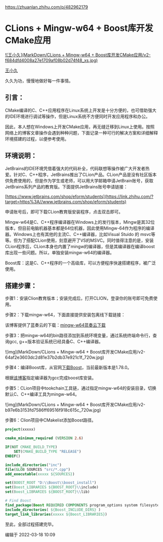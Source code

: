 https://zhuanlan.zhihu.com/p/482962179

# CLions + Mingw-w64 + Boost库开发CMake应用

[![王小久](MarkDown/CLions + Mingw-w64 + Boost库开发CMake应用/v2-f684dfd4008a27e1709af08b02d74f48_xs.jpg)](https://www.zhihu.com/people/tian-sheng-wo-cai-bi-you-yong-72-93)

[王小久](https://www.zhihu.com/people/tian-sheng-wo-cai-bi-you-yong-72-93)

久久为功，慢慢地做好每一件事情。

## 引言：

CMake编译的C、C++应用程序在Linux系统上开发是十分方便的，也可借助强大的IDE环境进行调试等操作，但是Linux系统不方便同时开发应用程序和办公。

因此，本人想在Windows上开发CMake应用，再无缝迁移到Linux上使用。按照网络上的博客文章操作会遇到种种问题，下面记录一种可行的解决方案和详细解释环境搭建的过程，以便参考使用。

## 环境说明：

JetBrains的IDE环境凭借着强大的代码补全，代码联想等操作被广大开发者热爱。针对C、C++程序，JetBrains推出了CLion产品。CLion产品是没有社区版本供免费使用的，但是作为学生或老师，可以用大学邮箱申请JetBrain账号，获取JetBrains系列产品的教育版。下面提供JetBrains账号申请链接：

[https://www.jetbrains.com/shop/eform/students](https://link.zhihu.com/?target=https%3A//www.jetbrains.com/shop/eform/students)

申请账号后，即可下载CLion教育版安装程序，点击双击即可。

Mingw-w64是C、C++程序编译器在Windows上的发行版本，Mingw是其32位版本，但目前电脑机器基本都是64位机器，因此使用Mingw-64作为程序的编译器。Windows上也有其他的主流C、C++编译器，比如Visual Stuido 的 msvc等等。但为了搭配CLion使用，刻意避开了VS的MSVC。同时值得注意的是，安装CLion程序后，CLion本身也内置了mingw的编译器，但是其编译器在编译boost库出现一些问题。所以，单独安装mingw-w64的编译器。

Boost库：这是C、C++程序的一个高级库，可以方便程序快速搭建程序，被广泛使用。

## 搭建步骤：

步骤1：安装Clion教育版本；安装完成后，打开CLION，登录你的账号即可免费使用。

步骤2：下载mingw-w64，下面直接提供安装包离线下载链接：

该博客提供了蓝奏云的下载：[mingw-w64蓝奏云下载](https://link.zhihu.com/?target=https%3A//blog.csdn.net/ftimes/article/details/109723250)

步骤3：把mingw-w64的bin路径添加到系统环境变量，通过系统终端命令行，查询gcc, g++版本验证系统已经具备C、C++编译器。

![img](MarkDown/CLions + Mingw-w64 + Boost库开发CMake应用/v2-64af2e3603dc2d81e37b2db37e921c1f_720w.jpg)

步骤4：编译Boost库，从官网[下载Boost](https://link.zhihu.com/?target=https%3A//www.boost.org/)，当前最新版本是1.78.0。

根据[该博客](https://link.zhihu.com/?target=https%3A//blog.csdn.net/m0_47696151/article/details/110133728)指定编译器为gcc完成boost库安装。



步骤5：CLion项目中tookchain工具链，通过指定mingw-w64的安装目录，切换默认C、C++编译工具为mingw-w64。

![img](MarkDown/CLions + Mingw-w64 + Boost库开发CMake应用/v2-b97e6b3153fd7586ff69516f918c615c_720w.jpg)

步骤6：Clion项目中CMakelist添加Boost路径。

```cmake
project(xxxxx)

cmake_minimum_required (VERSION 2.6)

IF(NOT CMAKE_BUILD_TYPE)
    SET(CMAKE_BUILD_TYPE "RELEASE")
ENDIF()

include_directories("inc")
file(GLOB SOURCES "src/*.cpp")
add_executable(xxxxx ${SOURCES})

set(BOOST_ROOT "D:\\Boost\\boost_install")
set(Boost_LIBRARIES ${BOOST_ROOT}\\include)
set(Boost_LIBRARIES ${BOOST_ROOT}\\lib)

# Find Boost
find_package(Boost REQUIRED COMPONENTS program_options system filesystem)
include_directories( ${Boost_INCLUDE_DIRS} )
target_link_libraries(xxxxx ${Boost_LIBRARIES})
```

至此，全部过程搭建完毕。

编辑于 2022-03-18 10:09